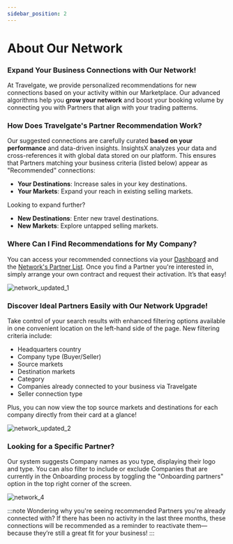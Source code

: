 ```yaml
---
sidebar_position: 2
---
```


# About Our Network

### Expand Your Business Connections with Our Network!

At Travelgate, we provide personalized recommendations for new connections based on your activity within our Marketplace. Our advanced algorithms help you **grow your network** and boost your booking volume by connecting you with Partners that align with your trading patterns.

### How Does Travelgate's Partner Recommendation Work?

Our suggested connections are carefully curated **based on your performance** and data-driven insights. InsightsX analyzes your data and cross-references it with global data stored on our platform. This ensures that Partners matching your business criteria (listed below) appear as "Recommended" connections:

* **Your Destinations**: Increase sales in your key destinations.
* **Your Markets**: Expand your reach in existing selling markets.

Looking to expand further?

* **New Destinations**: Enter new travel destinations.
* **New Markets**: Explore untapped selling markets.

### Where Can I Find Recommendations for My Company?

You can access your recommended connections via your [Dashboard](https://app.travelgate.com/dashboard) and the [Network's Partner List](https://app.travelgate.com/network/partners). Once you find a Partner you're interested in, simply arrange your own contract and request their activation. It’s that easy!

![network_updated_1](https://storage.travelgate.com/kbase/network_updated_1.jpg)

### Discover Ideal Partners Easily with Our Network Upgrade!

Take control of your search results with enhanced filtering options available in one convenient location on the left-hand side of the page. New filtering criteria include:

* Headquarters country
* Company type (Buyer/Seller)
* Source markets
* Destination markets
* Category
* Companies already connected to your business via Travelgate
* Seller connection type

Plus, you can now view the top source markets and destinations for each company directly from their card at a glance!

![network_updated_2](https://storage.travelgate.com/kbase/network_updated_2.jpg)

### Looking for a Specific Partner?

Our system suggests Company names as you type, displaying their logo and type. You can also filter to include or exclude Companies that are currently in the Onboarding process by toggling the "Onboarding partners" option in the top right corner of the screen.

![network_4](https://storage.travelgate.com/kbase/network_4.jpg)

:::note Wondering why you're seeing recommended Partners you're already connected with?
If there has been no activity in the last three months, these connections will be recommended as a reminder to reactivate them—because they’re still a great fit for your business!
:::

